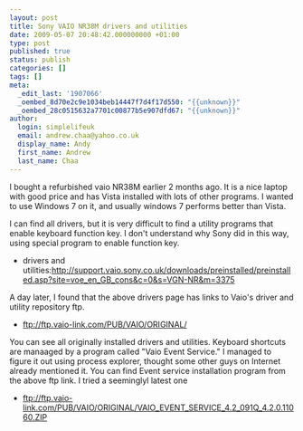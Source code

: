 ```yaml
---
layout: post
title: Sony VAIO NR38M drivers and utilities
date: 2009-05-07 20:48:42.000000000 +01:00
type: post
published: true
status: publish
categories: []
tags: []
meta:
  _edit_last: '1907066'
  _oembed_8d70e2c9e1034beb14447f7d4f17d550: "{{unknown}}"
  _oembed_28c0515632a7701c00877b5e907dfd67: "{{unknown}}"
author:
  login: simplelifeuk
  email: andrew.chaa@yahoo.co.uk
  display_name: Andy
  first_name: Andrew
  last_name: Chaa
---
```

<p>I bought a refurbished vaio NR38M earlier 2 months ago. It is a nice laptop with good price and has Vista installed with lots of other programs. I wanted to use Windows 7 on it, and usually windows 7 performs better than Vista.</p>
<p>I can find all drivers, but it is very difficult to find a utility programs that enable keyboard function key. I don't understand why Sony did in this way, using special program to enable function key.</p>
<ul>
<li>drivers and utilities:<a href="http://support.vaio.sony.co.uk/downloads/preinstalled/preinstalled.asp?site=voe_en_GB_cons&amp;c=0&amp;s=VGN-NR&amp;m=3375">http://support.vaio.sony.co.uk/downloads/preinstalled/preinstalled.asp?site=voe_en_GB_cons&amp;c=0&amp;s=VGN-NR&amp;m=3375</a></li>
</ul>
<p>A day later, I found that the above drivers page has links to Vaio's driver and utility repository ftp.</p>
<ul>
<li><a href="ftp://ftp.vaio-link.com/PUB/VAIO/ORIGINAL/">ftp://ftp.vaio-link.com/PUB/VAIO/ORIGINAL/</a></li>
</ul>
<p>You can see all originally installed drivers and utilities. Keyboard shortcuts are manaaged by a program called "Vaio Event Service." I managed to figure it out using process explorer, thought some other guys on Internet already mentioned it. You can find Event service installation program from the above ftp link. I tried a seeminglyl latest one</p>
<ul>
<li><a href="ftp://ftp.vaio-link.com/PUB/VAIO/ORIGINAL/VAIO_EVENT_SERVICE_4.2_091Q_4.2.0.11060.ZIP">ftp://ftp.vaio-link.com/PUB/VAIO/ORIGINAL/VAIO_EVENT_SERVICE_4.2_091Q_4.2.0.11060.ZIP</a></li>
</ul>
